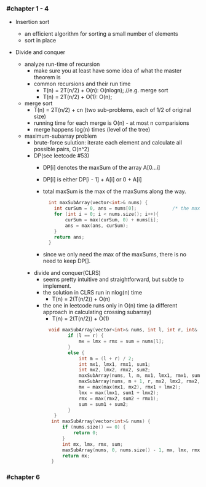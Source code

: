 ### #chapter 1 - 4
* Insertion sort
  - an efficient algorithm for sorting a small number of elements
  - sort in place
  
* Divide and conquer
  - analyze run-time of recursion 
    - make sure you at least have some idea of what the master theorem is
    - common recursions and their run time
      - T(n) = 2T(n/2) + O(n): O(nlogn); //e.g. merge sort
      - T(n) = 2T(n/2) + O(1): O(n);
  - merge sort
    - T(n) = 2T(n/2) + cn (two sub-problems, each of 1/2 of original size)
    - running time for each merge is O(n) - at most n comparisions
    - merge happens log(n) times (level of the tree)
  - maximum-subarray problem
    - brute-force sulution: iterate each element and calculate all possible pairs, O(n^2)
    - DP(see leetcode #53)
      - DP[i] denotes the maxSum of the array A[0...i]
      - DP[i] is either DP[i - 1] + A[i] or 0 + A[i]
      - total maxSum is the max of the maxSums along the way.
      
        ```cpp
          int maxSubArray(vector<int>& nums) {
            int curSum = 0, ans = nums[0];             /* the maxSum from A[0...i) */
            for (int i = 0; i < nums.size(); i++){
                curSum = max(curSum, 0) + nums[i];
                ans = max(ans, curSum);
            }
            return ans;
          }
        ```
      - since we only need the max of the maxSums, there is no need to keep DP[]. 
    - divide and conquer(CLRS)
      - seems pretty intuitive and straightforward, but subtle to implement.
      - the solution in CLRS run in nlog(n) time
        - T(n) = 2(T(n/2)) + O(n)
      - the one in leetcode runs only in O(n) time (a different approach in calculating crossing subarray)
        - T(n) = 2(T(n/2)) + O(1)
         ```cpp
           void maxSubArray(vector<int>& nums, int l, int r, int& mx, int& lmx, int& rmx, int& sum) {
                  if (l == r) {
                      mx = lmx = rmx = sum = nums[l];
                  }
                  else {
                      int m = (l + r) / 2;
                      int mx1, lmx1, rmx1, sum1;
                      int mx2, lmx2, rmx2, sum2;
                      maxSubArray(nums, l, m, mx1, lmx1, rmx1, sum1);
                      maxSubArray(nums, m + 1, r, mx2, lmx2, rmx2, sum2);
                      mx = max(max(mx1, mx2), rmx1 + lmx2);
                      lmx = max(lmx1, sum1 + lmx2);
                      rmx = max(rmx2, sum2 + rmx1);
                      sum = sum1 + sum2;
                  }
             }
            int maxSubArray(vector<int>& nums) {
                if (nums.size() == 0) {
                    return 0;
                }
                int mx, lmx, rmx, sum;
                maxSubArray(nums, 0, nums.size() - 1, mx, lmx, rmx, sum);
                return mx;
            }
         ```
### #chapter 6
    
